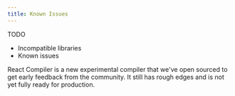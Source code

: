 ```yaml
---
title: Known Issues
---
```


<Intro>
TODO
</Intro>

<YouWillLearn>

* Incompatible libraries
* Known issues

</YouWillLearn>

<Note>
React Compiler is a new experimental compiler that we've open sourced to get early feedback from the community. It still has rough edges and is not yet fully ready for production.
</Note>
